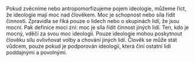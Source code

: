 Pokud zvěcníme nebo antropomorfizujeme pojem ideologie,<break time="0.3s"/> můžeme říct,<break time="0.2s"/> že ideologie mají moc nad člověkem.<break time="0.6s"/> Moc je schopnost nebo síla řídit činnosti.<break time="0.5s"/> Zpravidla se říká pouze o lidech nebo o skupinách lidí,<break time="0.3s"/> že jsou mocní.<break time="0.5s"/> Pak definice moci zní:<break time="0.4s"/> moc je síla řídit činnost jiných lidí.<break time="0.6s"/> Ten,<break time="0.1s"/> kdo je mocný,<break time="0.3s"/> vděčí za svou moc ideologii.<break time="0.5s"/> Pouze ideologie mohou poskytnout člověku sílu ovlivňovat volby a chování jiných lidí.<break time="0.6s"/> Člověk se může stát vůdcem,<break time="0.3s"/> pouze pokud je podporován ideologií,<break time="0.3s"/> která činí ostatní lidi poddajnými a povolnými. 